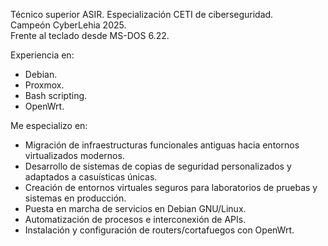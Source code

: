 Técnico superior ASIR. Especialización CETI de ciberseguridad.  
Campeón CyberLehia 2025.  
Frente al teclado desde MS-DOS 6.22.

Experiencia en:

 - Debian.
 - Proxmox.
 - Bash scripting.
 - OpenWrt.

Me especializo en:

- Migración de infraestructuras funcionales antiguas hacia entornos virtualizados modernos.
- Desarrollo de sistemas de copias de seguridad personalizados y adaptados a casuísticas únicas.
- Creación de entornos virtuales seguros para laboratorios de pruebas y sistemas en producción.
- Puesta en marcha de servicios en Debian GNU/Linux.
- Automatización de procesos e interconexión de APIs.
- Instalación y configuración de routers/cortafuegos con OpenWrt.
